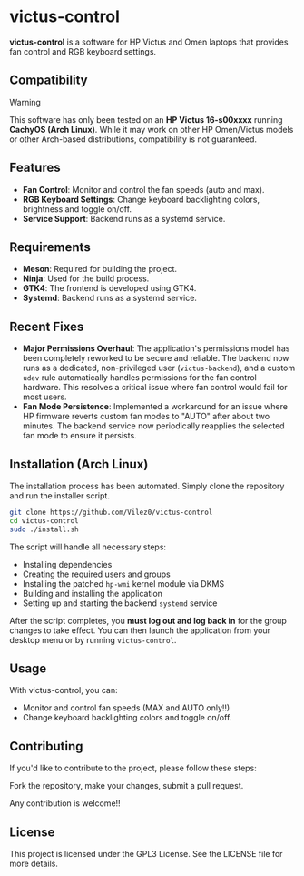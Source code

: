 # victus-control

**victus-control** is a software for HP Victus and Omen laptops that provides fan control and RGB keyboard settings.

## Compatibility

> [!WARNING]
> This software has only been tested on an **HP Victus 16-s00xxxx** running **CachyOS (Arch Linux)**. While it may work on other HP Omen/Victus models or other Arch-based distributions, compatibility is not guaranteed.

## Features

- **Fan Control**: Monitor and control the fan speeds (auto and max).
- **RGB Keyboard Settings**: Change keyboard backlighting colors, brightness and toggle on/off.
- **Service Support**: Backend runs as a systemd service.

## Requirements

- **Meson**: Required for building the project.
- **Ninja**: Used for the build process.
- **GTK4**: The frontend is developed using GTK4.
- **Systemd**: Backend runs as a systemd service.

## Recent Fixes

- **Major Permissions Overhaul**: The application's permissions model has been completely reworked to be secure and reliable. The backend now runs as a dedicated, non-privileged user (`victus-backend`), and a custom `udev` rule automatically handles permissions for the fan control hardware. This resolves a critical issue where fan control would fail for most users.
- **Fan Mode Persistence**: Implemented a workaround for an issue where HP firmware reverts custom fan modes to "AUTO" after about two minutes. The backend service now periodically reapplies the selected fan mode to ensure it persists.

## Installation (Arch Linux)

The installation process has been automated. Simply clone the repository and run the installer script.

```bash
git clone https://github.com/Vilez0/victus-control
cd victus-control
sudo ./install.sh
```

The script will handle all necessary steps:
- Installing dependencies
- Creating the required users and groups
- Installing the patched `hp-wmi` kernel module via DKMS
- Building and installing the application
- Setting up and starting the backend `systemd` service

After the script completes, you **must log out and log back in** for the group changes to take effect. You can then launch the application from your desktop menu or by running `victus-control`.

## Usage
With victus-control, you can:

- Monitor and control fan speeds (MAX and AUTO only!!)
- Change keyboard backlighting colors and toggle on/off.

## Contributing
If you'd like to contribute to the project, please follow these steps:

Fork the repository, make your changes, submit a pull request.

Any contribution is welcome!!

## License
This project is licensed under the GPL3 License. See the LICENSE file for more details.